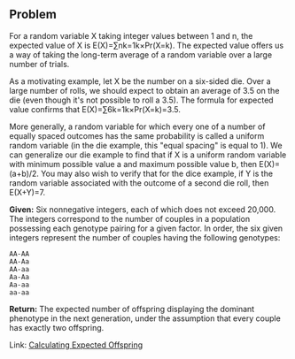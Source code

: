 ## Problem

For a random variable X taking integer values between 1 and n, the expected value of X is E(X)=∑nk=1k×Pr(X=k). The expected value offers us a way of taking the long-term average of a random variable over a large number of trials.

As a motivating example, let X be the number on a six-sided die. Over a large number of rolls, we should expect to obtain an average of 3.5 on the die (even though it's not possible to roll a 3.5). The formula for expected value confirms that E(X)=∑6k=1k×Pr(X=k)=3.5.

More generally, a random variable for which every one of a number of equally spaced outcomes has the same probability is called a uniform random variable (in the die example, this "equal spacing" is equal to 1). We can generalize our die example to find that if X is a uniform random variable with minimum possible value a and maximum possible value b, then E(X)=(a+b)/2. You may also wish to verify that for the dice example, if Y is the random variable associated with the outcome of a second die roll, then E(X+Y)=7.

**Given:** Six nonnegative integers, each of which does not exceed 20,000. The integers correspond to the number of couples in a population possessing each genotype pairing for a given factor. In order, the six given integers represent the number of couples having the following genotypes:

    AA-AA
    AA-Aa
    AA-aa
    Aa-Aa
    Aa-aa
    aa-aa

**Return:** The expected number of offspring displaying the dominant phenotype in the next generation, under the assumption that every couple has exactly two offspring.

Link: [Calculating Expected Offspring](http://rosalind.info/problems/iev/)
